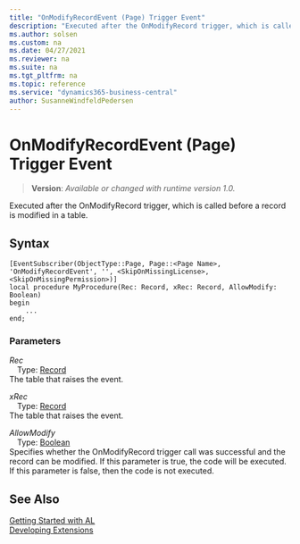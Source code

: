 ```yaml
---
title: "OnModifyRecordEvent (Page) Trigger Event"
description: "Executed after the OnModifyRecord trigger, which is called before a record is modified in a table."
ms.author: solsen
ms.custom: na
ms.date: 04/27/2021
ms.reviewer: na
ms.suite: na
ms.tgt_pltfrm: na
ms.topic: reference
ms.service: "dynamics365-business-central"
author: SusanneWindfeldPedersen
---
```

[//]: # (START>DO_NOT_EDIT)
[//]: # (IMPORTANT:Do not edit any of the content between here and the END>DO_NOT_EDIT.)
[//]: # (Any modifications should be made in the .xml files in the ModernDev repo.)

# OnModifyRecordEvent (Page) Trigger Event
> **Version**: _Available or changed with runtime version 1.0._

Executed after the OnModifyRecord trigger, which is called before a record is modified in a table.


## Syntax
```
[EventSubscriber(ObjectType::Page, Page::<Page Name>, 'OnModifyRecordEvent', '', <SkipOnMissingLicense>, <SkipOnMissingPermission>)]
local procedure MyProcedure(Rec: Record, xRec: Record, AllowModify: Boolean)
begin
    ...
end;
```

### Parameters

*Rec*  
&emsp;Type: [Record](../../../methods-auto/record/record-data-type.md)  
The table that raises the event.  

*xRec*  
&emsp;Type: [Record](../../../methods-auto/record/record-data-type.md)  
The table that raises the event.  

*AllowModify*  
&emsp;Type: [Boolean](../../../methods-auto/boolean/boolean-data-type.md)  
Specifies whether the OnModifyRecord trigger call was successful and the record can be modified. If this parameter is true, the code will be executed. If this parameter is false, then the code is not executed.  



[//]: # (IMPORTANT: END>DO_NOT_EDIT)
## See Also  
[Getting Started with AL](../../../devenv-get-started.md)  
[Developing Extensions](../../../devenv-dev-overview.md)   